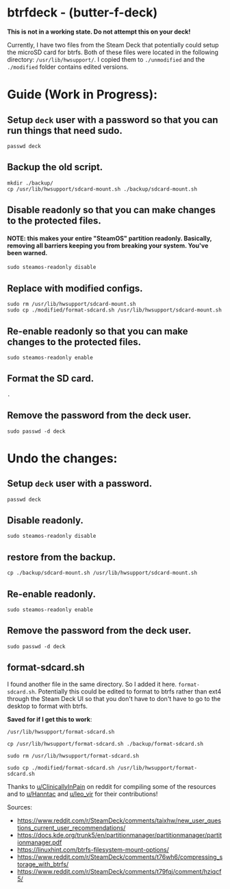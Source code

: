 # btrfdeck - (butter-f-deck)

**This is not in a working state. Do not attempt this on your deck!**

Currently, I have two files from the Steam Deck that potentially could setup the microSD card for btrfs. Both of these files were located in the following directory: `/usr/lib/hwsupport/`. I copied them to `./unmodified` and the `./modified` folder contains edited versions.

# Guide (**Work in Progress**): 
## Setup `deck` user with a password so that you can run things that need sudo.
    passwd deck
## Backup the old script.
    mkdir ./backup/
    cp /usr/lib/hwsupport/sdcard-mount.sh ./backup/sdcard-mount.sh
## Disable readonly so that you can make changes to the protected files. 
#### **NOTE: this makes your entire "SteamOS" partition readonly. Basically, removing all barriers keeping you from breaking your system. You've been warned**.
    sudo steamos-readonly disable
## Replace with modified configs.
    sudo rm /usr/lib/hwsupport/sdcard-mount.sh
    sudo cp ./modified/format-sdcard.sh /usr/lib/hwsupport/sdcard-mount.sh
## Re-enable readonly so that you can make changes to the protected files.
    sudo steamos-readonly enable
## Format the SD card.
    .
## Remove the password from the deck user.
    sudo passwd -d deck

# Undo the changes: 
## Setup `deck` user with a password.
    passwd deck
## Disable readonly. 
    sudo steamos-readonly disable
## restore from the backup.
    cp ./backup/sdcard-mount.sh /usr/lib/hwsupport/sdcard-mount.sh
## Re-enable readonly.
    sudo steamos-readonly enable
## Remove the password from the deck user.
    sudo passwd -d deck

## format-sdcard.sh

I found another file in the same directory. So I added it here. `format-sdcard.sh`. Potentially this could be edited to format to btrfs rather than ext4 through the Steam Deck UI so that you don't have to don't have to go to the desktop to format with btrfs.

**Saved for if I get this to work**:

`/usr/lib/hwsupport/format-sdcard.sh`

`cp /usr/lib/hwsupport/format-sdcard.sh ./backup/format-sdcard.sh`

`sudo rm /usr/lib/hwsupport/format-sdcard.sh`

`sudo cp ./modified/format-sdcard.sh /usr/lib/hwsupport/format-sdcard.sh`



Thanks to [u/ClinicallyInPain](https://www.reddit.com/user/ClinicallyInPain/) on reddit for compiling some of the resources and to [u/Hanntac](https://www.reddit.com/user/Hanntac/) and [u/leo_vir](https://www.reddit.com/user/leo_vir/) for their contributions!

Sources:
* https://www.reddit.com/r/SteamDeck/comments/taixhw/new_user_questions_current_user_recommendations/
* https://docs.kde.org/trunk5/en/partitionmanager/partitionmanager/partitionmanager.pdf
* https://linuxhint.com/btrfs-filesystem-mount-options/
* https://www.reddit.com/r/SteamDeck/comments/t76wh6/compressing_storage_with_btrfs/
* https://www.reddit.com/r/SteamDeck/comments/t79fqj/comment/hziqcf5/